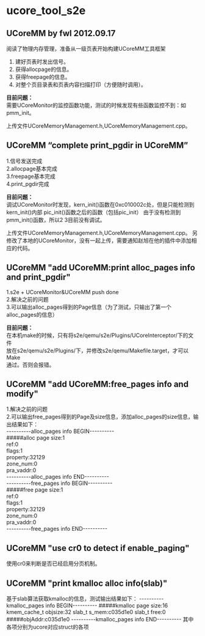 ucore_tool_s2e
==============
UCoreMM by fwl 2012.09.17
-------------------------
阅读了物理内存管理，准备从一级页表开始构建UCoreMM工具框架<br>
1. 建好页表时发出信号。<br>
2. 获得allocpage的信息。<br>
3. 获得freepage的信息。<br>
4. 对整个页目录表和页表内容扫描打印（方便随时调用）。<br>

**目前问题：**<br>
需要UCoreMonitor的监控函数功能，测试的时候发现有些函数监控不到：如pmm_init。<br>

上传文件UCoreMemoryManagement.h,UCoreMemoryManagement.cpp。

UCoreMM “complete print_pgdir in UCoreMM”
-------------------------
1.信号发送完成 <br>
2.allocpage基本完成 <br>
3.freepage基本完成 <br>
4.print_pgdir完成 <br>

**目前问题：** <br>
调试UCoreMonitor时发现，kern_init()函数在0xc010002c处，但是只能检测到kern_init()内部 pic_init()函数之后的函数（包括pic_init）
由于没有检测到pmm_init()函数，所以2 3目前没有调试。

上传文件UCoreMemoryManagement.h,UCoreMemoryManagement.cpp。
另修改了本地的UCoreMonitor，没有一起上传，需要通知赵旭在他的插件中添加相应的代码。

UCoreMM "add UCoreMM:print alloc_pages info and print_pgdir"
-------------------------
1.s2e + UCoreMonitor&UCoreMM push done <br>
2.解决之前的问题 <br>
3.可以输出alloc_pages得到的Page信息（为了测试，只输出了第一个alloc_pages的信息） <br>

**目前问题：**  <br>
在本机make的时候，只有将s2e/qemu/s2e/Plugins/UCoreInterceptor/下的文件 <br>
放在s2e/qemu/s2e/Plugins/下，并修改s2e/qemu/Makefile.target，才可以Make <br>
通过。否则会报错。

UCoreMM "add UCoreMM:free_pages info and modify"
-------------------------
1.解决之前的问题 <br>
2.可以输出free_pages得到的Page及size信息，添加alloc_pages的size信息，输出结果如下： <br>
----------alloc_pages info BEGIN---------- <br>
 #####alloc page size:1 <br>
ref:0 <br>
flags:1 <br>
property:32129 <br>
zone_num:0 <br>
pra_vaddr:0 <br>
----------alloc_pages info END---------- <br>
----------free_pages info BEGIN---------- <br>
 #####free page size:1 <br>
ref:0 <br>
flags:1 <br>
property:32129 <br>
zone_num:0 <br>
pra_vaddr:0 <br>
----------free_pages info END---------- <br>

UCoreMM "use cr0 to detect if enable_paging"
-------------------------
使用cr0来判断是否已经启用分页机制。

UCoreMM "print kmalloc alloc info(slab)"
-------------------------
基于slab算法获取kmalloc的信息，测试输出结果如下：
----------kmalloc_pages info BEGIN----------
 #####kmalloc page size:16
kmem_cache_t objsize:32
slab_t s_mem:c035d1e0
slab_t free:0
 #####objAddr:c035d1e0
----------kmalloc_pages info END----------
其中各项分别为ucore对应struct的各项